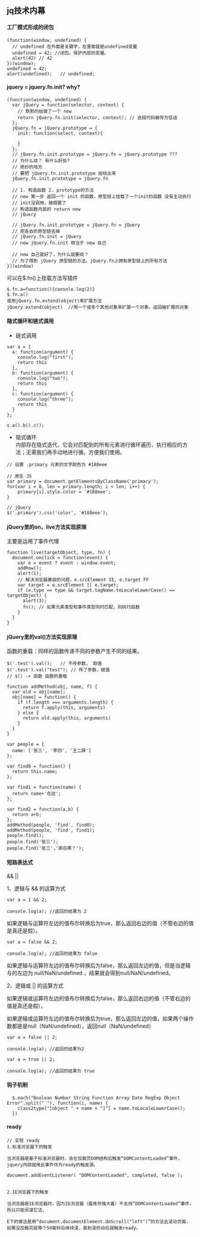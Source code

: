 jq技术内幕
---
#### 工厂模式形成的闭包
```
(function(window, undefined) {
  // undefined 在外面是关键字，在里面就是undefined变量
  undefined = 42; //闭包，保护内部的变量。
  alert(42)	// 42
})(window);
undefined = 42;
alert(undefined);	// undefined;
```




#### jquery = jquery.fn.init?    why?
```
(function(window, undefined) {
  var jQuery = function(selector, context) {
    // 默默的给做了一个 new
    return jQuery.fn.init(selector, context); // 这段代码被传为佳话
  };
  jQuery.fn = jQuery.prototype = {
    init: function(select, context){
      
    }
  };
  // jQuery.fn.init.prototype = jQuery.fn = jQuery.prototype ???
  // 为什么绕？ 有什么好处?
  // 绝妙的地方
  // 要把 jQuery.fn.init.prototype 给绕出来
  jQuery.fn.init.prototype = jQuery.fn
  
  // 1. 构造函数 2. prototype的方法
  // new 第一步 返回一个 init 的函数，原型链上挂载了一个init的函数 没有主动执行
  // init没调用，被搁置了
  // 构造函数内部的 return new
  // jQuery
  
  // jQuery.fn.init.prototype = jQuery.fn = jQuery
  // 把各自的原型链去掉
  // jQuery.fn.init = jQuery
  // new jQuery.fn.init 相当于 new 自己
  
  // new 自己就好了，为什么就要绕？
  // 为了得到 jQuery 原型链的方法。jQuery.fn上拥有原型链上的所有方法
})(window)
```

可以在$.fn()上挂载方法写插件
```
$.fn.a=function(){console.log(2)}
$.fn.a()
或用jQuery.fn.extend(object)来扩展方法
jQuery.extend(object)  //用一个或多个其他对象来扩展一个对象，返回被扩展的对象
```
#### 隐式循环和链式调用
- 链式调用
```
var a = {
  a: function(argument) {
    console.log("first");
    return this
  },
  b: function(argument) {
    console.log("two");
    return this
  },
  c: function(argument) {
    console.log("three");
    return this
  }
};

s.a().b().c();
```
- 隐式循环  
内部存在隐式迭代，它会对匹配到的所有元素进行循环遍历，执行相应的方法；无需我们再手动地进行循，方便我们使用。
```
// 设置 .primary 元素的文字颜色为 #188eee
 
// 原生 JS
var primary = document.getElementsByClassName('primary');
for(var i = 0, len = primary.length; i < len; i++) {
    primary[i].style.color = '#188eee';
}
 
// jQuery
$('.primary').css('color', '#188eee');
```
#### jQuery里的on，live方法实现原理

主要是运用了事件代理
```
function live(targetObject, type, fn) {
  document.onclick = function(event) {
    var e = event ? event : window.event;
    addRow();
    alert(1);
    // 解决浏览器兼容的问题，e.srcElement IE, e.target FF
    var target = e.srcElement || e.target;
    if (e.type == type && target.tagName.toLocaleLowerCase() == targetObject) {
      alert(3);
      fn();	// 如果元素类型和事件类型同时匹配，则执行函数
    }
  }
}
```
#### jQuery里的val()方法实现原理
函数的重载：同样的函数传递不同的参数产生不同的结果。
```
$('.test').val();	// 不传参数， 取值
$('.test').val("test");	// 传了参数，赋值
// $() -> 函数 函数的重载

```
```
function addMethod(obj, name, f) {
  var old = obj[name];
  obj[name] = function() {
    if (f.length === arguments.length) {
      return f.apply(this, arguments)
    } else {
      return old.apply(this, arguments)
    }
  }
}

var people = {
  name: ['张三', '李四', '王二麻']
};

var find0 = function() {
  return this.name;
};

var find1 = function(name) {
  return name+'在这';
};

var find2 = function(a,b) {
  return a+b;
};
addMethod(people, 'find', find0);
addMethod(people, 'find', find1);
people.find();
people.find('张三');
people.find('张三','家在哪？');
```

#### 短路表达式
&& ||

1、逻辑与 && 的运算方式
```
var a = 1 && 2;

console.log(a); //返回的结果为 2
```
如果逻辑与运算符左边的值布尔转换后为true，那么返回右边的值（不管右边的值是真还是假）。

```
var a = false && 2;

console.log(a); //返回的结果为 false
```
如果逻辑与运算符左边的值布尔转换后为false，那么返回左边的值，但是当逻辑与的左边为 null/NaN/undefined ，结果就会得到null/NaN/undefined。

2、逻辑或 || 的运算方式

如果逻辑或运算符左边的值布尔转换后为false，那么返回右边的值（不管右边的值是真还是假）。

如果逻辑或运算符左边的值布尔转换后为true，那么返回左边的值，如果两个操作数都是是null（NaN/undefined），返回null（NaN/undefined）
```
var a = false || 2;

console.log(a); //返回的结果为2

var a = true || 2;

console.log(a); //返回的结果为 true
```
#### 钩子机制
```
  $.each("Boolean Number String Function Array Date RegExp Object Error".split(" "), function(i, name) {
    class2type["[object " + name + "]"] = name.toLocaleLowerCase();
  })
```
#### ready
```
// 实现 ready
1.标准浏览器下的触发 

当浏览器是基于标准浏览器时，会在加载完DOM结构后触发“DOMContentLoaded”事件，jquery内部就用此事件作为ready的触发源。

document.addEventListener( "DOMContentLoaded", completed, false );


2.IE浏览器下的触发

当浏览器是IE浏览器时，因为IE浏览器（蛋疼并强大着）不支持“DOMContentLoaded”事件，所以只能另谋它法，

E下的做法是用“document.documentElement.doScroll("left")”的方法去滚动页面，如果没加载完就等个50毫秒后继续滚，直到滚的动后就触发ready。
```